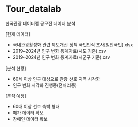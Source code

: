 # Tour_datalab
한국관광 데이터랩 공모전 데이터 분석

[현재 데이터]
- 국내관광활성화 관련 제도개선 정책 국민인식 조사[일반국민].xlsx
- 2019~2024년 인구 변화 통계자료(시도 기준).csv
- 2019~2024년 인구 변화 통계자료(시군구 기준).csv

[분석 현황]
- 60세 이상 인구 대상으로 관광 선호 지역 시각화
- 인구 변화 시각화 진행중(전처리중)

[분석 예정]
- 60대 이상 선호 숙박 형태
- 폐가 데이터 확보
- 장애인 데이터 확보


